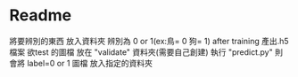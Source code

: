 # Readme
將要辨別的東西 放入資料夾 辨別為 0 or 1(ex:鳥= 0 狗= 1)
after training 產出.h5 檔案
欲test 的圖檔 放在 "validate" 資料夾(需要自己創建)
執行 "predict.py" 則會將 label=0 or 1 圖檔 放入指定的資料夾 

